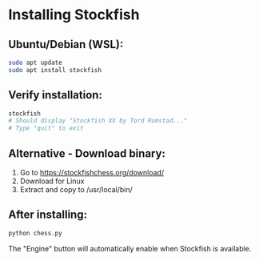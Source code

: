 # Installing Stockfish

## Ubuntu/Debian (WSL):
```bash
sudo apt update
sudo apt install stockfish
```

## Verify installation:
```bash
stockfish
# Should display "Stockfish XX by Tord Romstad..."
# Type "quit" to exit
```

## Alternative - Download binary:
1. Go to https://stockfishchess.org/download/
2. Download for Linux
3. Extract and copy to /usr/local/bin/

## After installing:
```bash
python chess.py
```

The "Engine" button will automatically enable when Stockfish is available.